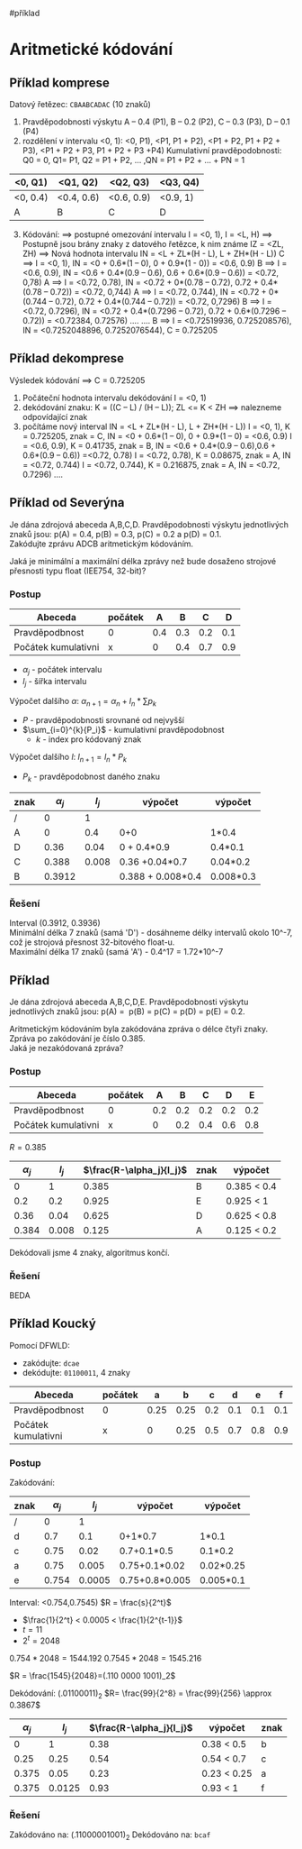 #příklad
# Aritmetické kódování

## Příklad komprese
Datový řetězec: `CBAABCADAC` (10 znaků)
1) Pravděpodobnosti výskytu A – 0.4 (P1), B – 0.2 (P2), C – 0.3 (P3), D – 0.1 (P4)
2) rozdělení v intervalu <0, 1):
<0, P1), <P1, P1 + P2), <P1 + P2, P1 + P2 + P3), <P1 + P2 + P3, P1 + P2 + P3 +P4)
Kumulativní pravděpodobnosti:
Q0 = 0, Q1= P1, Q2 = P1 + P2, … ,QN = P1 + P2 + … + PN = 1

|<0, Q1)| <Q1, Q2)| <Q2, Q3)| <Q3, Q4)|
|---|---|---|---|
|<0, 0.4)| <0.4, 0.6)| <0.6, 0.9)| <0.9, 1)|
|A | B | C | D |
3) Kódování:
==> postupné omezování intervalu I = <0, 1), I = <L, H)
==> Postupně jsou brány znaky z datového řetězce, k nim známe IZ = <ZL, ZH)
==> Nová hodnota intervalu IN = <L + ZL*(H - L), L + ZH*(H - L))
C ==> I = <0, 1), IN = <0 + 0.6*(1 – 0), 0 + 0.9*(1 - 0)) = <0.6, 0.9)
B ==> I = <0.6, 0.9), IN = <0.6 + 0.4*(0.9 – 0.6), 0.6 + 0.6*(0.9 – 0.6)) = <0.72, 0,78)
A ==> I = <0.72, 0.78), IN = <0.72 + 0*(0.78 – 0.72), 0.72 + 0.4*(0.78 – 0.72)) = <0.72, 0,744)
A ==> I = <0.72, 0.744), IN = <0.72 + 0*(0.744 – 0.72), 0.72 + 0.4*(0.744 – 0.72)) = <0.72, 0,7296)
B ==> I = <0.72, 0.7296), IN = <0.72 + 0.4*(0.7296 – 0.72), 0.72 + 0.6*(0.7296 – 0.72)) = <0.72384, 0.72576)
….
….
B ==> I = <0.72519936, 0.725208576), IN = <0.7252048896, 0.7252076544), C = 0.725205

## Příklad dekomprese
Výsledek kódování ==> C = 0.725205
1) Počáteční hodnota intervalu dekódování I = <0, 1)
2) dekódování znaku: K = ((C – L) / (H – L)); ZL <= K < ZH ==> nalezneme
odpovídající znak
3) počítáme nový interval IN = <L + ZL*(H - L), L + ZH*(H - L))
I = <0, 1), K = 0.725205, znak = C, IN = <0 + 0.6*(1 – 0), 0 + 0.9*(1 – 0) = <0.6, 0.9)
I = <0.6, 0.9), K = 0.41735, znak = B, IN = <0.6 + 0.4*(0.9 – 0.6),0.6 + 0.6*(0.9 – 0.6)) =<0.72, 0.78)
I = <0.72, 0.78), K = 0.08675, znak = A, IN = <0.72, 0.744)
I = <0.72, 0.744), K = 0.216875, znak = A, IN = <0.72, 0.7296)
….

## Příklad od Severýna

Je dána zdrojová abeceda A,B,C,D. 
Pravděpodobnosti výskytu jednotlivých znaků jsou: p(A) = 0.4, p(B) = 0.3, p(C) = 0.2 a p(D) = 0.1.  
Zakódujte zprávu ADCB aritmetickým kódováním.  

Jaká je minimální a maximální délka zprávy než bude dosaženo strojové přesnosti typu float (IEE754, 32-bit)?

### Postup
| Abeceda        | počátek | A   | B   | C   | D   |
| -------------- | ------- | --- | --- | --- | --- |
| Pravděpodbnost | 0       | 0.4    | 0.3    | 0.2    | 0.1    |
| Počátek kumulativni    | x        | 0    | 0.4    | 0.7    | 0.9    |
- $\alpha_j$ - počátek intervalu
- $l_j$ - šířka intervalu

Výpočet dalšího $\alpha$:
$\alpha_{n+1} = \alpha_n + l_n * \sum{p_k}$

- $P$ - pravděpodobnosti srovnané od nejvyšší
- $\sum_{i=0}^{k}{P_i}$ - kumulativní pravděpodobnost
	- $k$ - index pro kódovaný znak

Výpočet dalšího $l$:
$l_{n+1} = l_n * P_k$

- $P_k$ - pravděpodobnost daného znaku

| znak | $\alpha_j$ | $l_j$ | výpočet | výpočet |
| ---- | ---- | ---- | ---- | ---- |
| / | 0 | 1 |  |  |
| A | 0 | 0.4 | 0+0 | 1*0.4 |
| D | 0.36 | 0.04 | 0 + 0.4*0.9 | 0.4*0.1 |
| C | 0.388 | 0.008 | 0.36 +0.04*0.7  | 0.04*0.2 |
| B | 0.3912 |  | 0.388 + 0.008*0.4 | 0.008*0.3 |
### Řešení
Interval (0.3912, 0.3936)  
Minimální délka 7 znaků (samá 'D') - dosáhneme délky intervalů okolo 10^-7, což je strojová přesnost 32-bitového float-u.  
Maximální délka 17 znaků (samá 'A') - 0.4^17 = 1.72*10^-7

## Příklad

Je dána zdrojová abeceda A,B,C,D,E. 
Pravděpodobnosti výskytu jednotlivých znaků jsou: p(A) =  p(B) = p(C) = p(D) = p(E) = 0.2. 

Aritmetickým kódováním byla zakódována zpráva o délce čtyři znaky. Zpráva po zakódování je číslo 0.385.  
Jaká je nezakódovaná zpráva?

### Postup

| Abeceda | počátek | A | B | C | D | E |
| ---- | ---- | ---- | ---- | ---- | ---- | ---- |
| Pravděpodbnost | 0 | 0.2 | 0.2 | 0.2 | 0.2 | 0.2 |
| Počátek kumulativni | x | 0 | 0.2 | 0.4 | 0.6 | 0.8 |
$R = 0.385$

| $\alpha_j$ | $l_j$ | $\frac{R-\alpha_j}{l_j}$ | znak | výpočet |
| ---- | ---- | ---- | ---- | ---- |
| 0 | 1 | 0.385 | B | 0.385 < 0.4 |
| 0.2 | 0.2 | 0.925 | E | 0.925 < 1 |
| 0.36 | 0.04 | 0.625 | D | 0.625 < 0.8  |
| 0.384 | 0.008 | 0.125 | A | 0.125 < 0.2 |
Dekódovali jsme 4 znaky, algoritmus končí.
### Řešení
BEDA

## Příklad Koucký
Pomocí DFWLD:
- zakódujte: `dcae`
- dekódujte: `01100011`, 4 znaky

| Abeceda | počátek | a | b | c | d | e | f |
| ---- | ---- | ---- | ---- | ---- | ---- | ---- | ---- |
| Pravděpodbnost | 0 | 0.25 | 0.25 | 0.2 | 0.1 | 0.1 | 0.1 |
| Počátek kumulativni | x | 0 | 0.25 | 0.5 | 0.7 | 0.8 | 0.9 |
### Postup
Zakódování:

| znak | $\alpha_j$ | $l_j$ | výpočet | výpočet |
| ---- | ---- | ---- | ---- | ---- |
| / | 0 | 1 |  |  |
| d | 0.7 | 0.1 | 0+1*0.7 | 1*0.1 |
| c | 0.75 | 0.02 | 0.7+0.1*0.5 | 0.1*0.2 |
| a | 0.75 | 0.005 | 0.75+0.1*0.02 | 0.02*0.25 |
| e | 0.754 | 0.0005 | 0.75+0.8*0.005 | 0.005*0.1 |
Interval: <0.754,0.7545)
$R = \frac{s}{2^t}$
- $\frac{1}{2^t} < 0.0005 < \frac{1}{2^{t-1}}$
- $t = 11$
- $2^t = 2048$

$0.754*2048 = 1544.192$
$0.7545*2048 = 1545.216$

$R = \frac{1545}{2048}=(.110 0000 1001)_2$

Dekódování:
$(.0110 0011)_2$
$R= \frac{99}{2^8} = \frac{99}{256} \approx 0.3867$

| $\alpha_j$ | $l_j$ | $\frac{R-\alpha_j}{l_j}$ | výpočet | znak |
| ---- | ---- | ---- | ---- | ---- |
| 0 | 1 | 0.38 | 0.38 < 0.5 | b |
| 0.25 | 0.25 | 0.54 | 0.54 < 0.7 | c |
| 0.375 | 0.05 | 0.23 | 0.23 < 0.25 | a |
| 0.375 | 0.0125 | 0.93 | 0.93 < 1 | f |
### Řešení
Zakódováno na: $(.110 0000 1001)_2$
Dekódováno na: `bcaf`